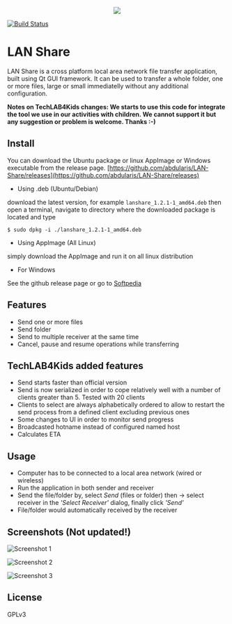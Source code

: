 <p align="center">
    <img src="src/img/icon.png"/>
</p>


[![Build Status](https://travis-ci.org/abdularis/LAN-Share.svg?branch=master)](https://travis-ci.org/abdularis/LAN-Share)

# LAN Share
LAN Share is a cross platform local area network file transfer application, built using Qt GUI framework. It can be used to transfer a whole folder, one or more files, large or small immediatelly without any additional configuration.

**Notes on TechLAB4Kids changes:
We starts to use this code for integrate the tool we use in our activities with children.
We cannot support it but any suggestion or problem is welcome. Thanks :-)**

## Install
You can download the Ubuntu package or linux AppImage or Windows executable from the release page.
[https://github.com/abdularis/LAN-Share/releases](https://github.com/abdularis/LAN-Share/releases)

* Using .deb (Ubuntu/Debian)

download the latest version, for example `lanshare_1.2.1-1_amd64.deb` then open a terminal, navigate to directory where the downloaded package is located and type

```
$ sudo dpkg -i ./lanshare_1.2.1-1_amd64.deb
```

* Using AppImage (All Linux)

simply download the AppImage and run it on all linux distribution

* For Windows

See the github release page or go to [Softpedia](https://www.softpedia.com/get/Internet/File-Sharing/LAN-Share.shtml)

## Features
* Send one or more files
* Send folder
* Send to multiple receiver at the same time
* Cancel, pause and resume operations while transferring

## TechLAB4Kids added features
* Send starts faster than official version
* Send is now serialized in order to cope relatively well with a number of clients greater than 5. Tested with 20 clients
* Clients to select are always alphabetically ordered to allow to restart the send process from a defined client excluding previous ones 
* Some changes to UI in order to monitor send progress
* Broadcasted hotname instead of configured named host
* Calculates ETA

## Usage
* Computer has to be connected to a local area network (wired or wireless)
* Run the application in both sender and receiver
* Send the file/folder by, select *Send* (files or folder) then -> select receiver in the *'Select Receiver'* dialog, finally click *'Send'*
* File/folder would automatically received by the receiver

## Screenshots (Not updated!)

![Screenshot 1](screenshot.png)

![Screenshot 2](screenshot2.png)

![Screenshot 3](screenshot3.png)

## License
GPLv3
